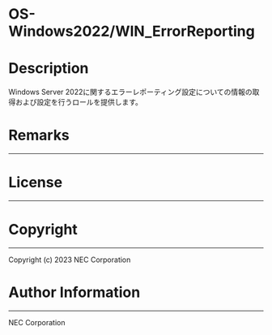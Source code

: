 OS-Windows2022/WIN_ErrorReporting
=======================================================
# Description
Windows Server 2022に関するエラーレポーティング設定についての情報の取得および設定を行うロールを提供します。

# Remarks
-------

# License
-------

# Copyright
---------
Copyright (c) 2023 NEC Corporation

# Author Information
------------------
NEC Corporation
